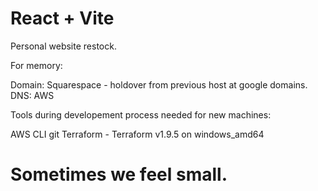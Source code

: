 # React + Vite


Personal website restock. 


For memory: 

Domain: Squarespace - holdover from previous host at google domains.
DNS: AWS

Tools during developement process needed for new machines:

AWS CLI
git
Terraform - Terraform v1.9.5 on windows_amd64

# Sometimes we feel small.